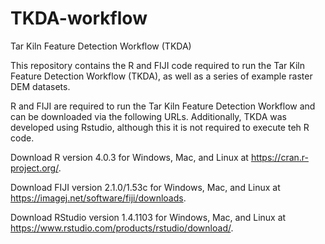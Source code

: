 # TKDA-workflow
Tar Kiln Feature Detection Workflow (TKDA)

This repository contains the R and FIJI code required to run the Tar Kiln Feature Detection Workflow (TKDA), as well as a series of example raster DEM datasets.




R and FIJI are required to run the Tar Kiln Feature Detection Workflow and can be downloaded via the following URLs. Additionally, TKDA was developed using Rstudio, although this it is not required to execute teh R code. 

Download R version 4.0.3 for Windows, Mac, and Linux at https://cran.r-project.org/.

Download FIJI version 2.1.0/1.53c for Windows, Mac, and Linux at https://imagej.net/software/fiji/downloads.

Download RStudio version 1.4.1103 for Windows, Mac, and Linux at https://www.rstudio.com/products/rstudio/download/.
